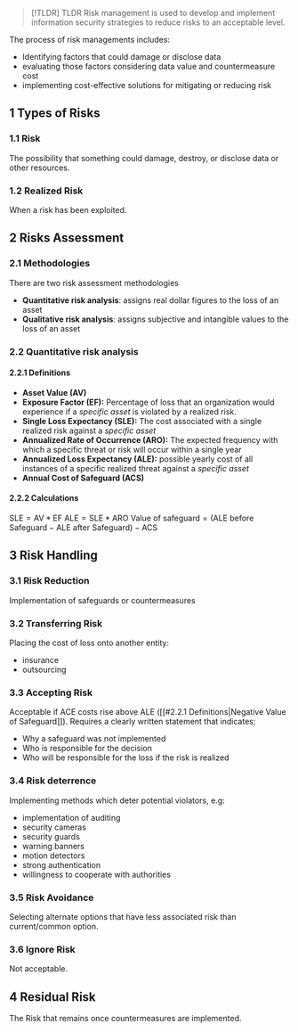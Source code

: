 
> [!TLDR] TLDR
> Risk management is used to develop and implement information
> security strategies to reduce risks to an acceptable level.

The process of risk managements includes:
- Identifying factors that could damage or disclose data
- evaluating those factors considering data value and countermeasure cost
- implementing cost-effective solutions for mitigating or reducing risk

## 1 Types of Risks
### 1.1 Risk
The possibility that something could damage, destroy, or disclose data or other
resources.

### 1.2 Realized Risk
When a risk has been exploited.

## 2 Risks Assessment
### 2.1 Methodologies
There are two risk assessment methodologies
- **Quantitative risk analysis**: assigns real dollar figures to the loss of an asset
- **Qualitative risk analysis**: assigns subjective and intangible values to the loss of an asset

### 2.2 Quantitative risk analysis
#### 2.2.1 Definitions
- **Asset Value (AV)**
- **Exposure Factor (EF):** Percentage of loss that an organization would experience if a _specific asset_ is violated by a realized risk.
- **Single Loss Expectancy (SLE):** The cost associated with a single realized risk against a _specific asset_
- **Annualized Rate of Occurrence (ARO):** The expected frequency with which a specific threat or risk will occur within a single year
- **Annualized Loss Expectancy (ALE):** possible yearly cost of all instances of a specific realized threat against a _specific asset_
- **Annual Cost of Safeguard (ACS)**

#### 2.2.2 Calculations
$\text{SLE}=\text{AV} * \text{EF}$
$\text{ALE}=\text{SLE}*\text{ARO}$
$\text{Value of safeguard}=(\text{ALE before Safeguard}-\text{ALE after Safeguard})-\text{ACS}$

## 3 Risk Handling
### 3.1 Risk Reduction
Implementation of safeguards or countermeasures

### 3.2 Transferring Risk
Placing the cost of loss onto another entity:
- insurance
- outsourcing

### 3.3 Accepting Risk
Acceptable if ACE costs rise above ALE ([[#2.2.1 Definitions|Negative Value of Safeguard]]). Requires a clearly written statement that indicates:
- Why a safeguard was not implemented
- Who is responsible for the decision
- Who will be responsible for the loss if the risk is realized

### 3.4 Risk deterrence
Implementing methods which deter potential violators, e.g:
- implementation of auditing
- security cameras
- security guards
- warning banners
- motion detectors
- strong authentication
- willingness to cooperate with authorities

### 3.5 Risk Avoidance
Selecting alternate options that have less associated risk than current/common option.

### 3.6 Ignore Risk
Not acceptable.

## 4 Residual Risk
The Risk that remains once countermeasures are implemented.
